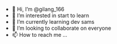 - 👋 Hi, I’m @gilang_166
- 👀 I’m interested in start to learn
- 🌱 I’m currently learning dev sams
- 💞️ I’m looking to collaborate on everyone
- 📫 How to reach me ...

<!---
Sigitnanie/Sigitnanie is a ✨ special ✨ repository because its `README.md` (this file) appears on your GitHub profile.
You can click the Preview link to take a look at your changes.
--->
